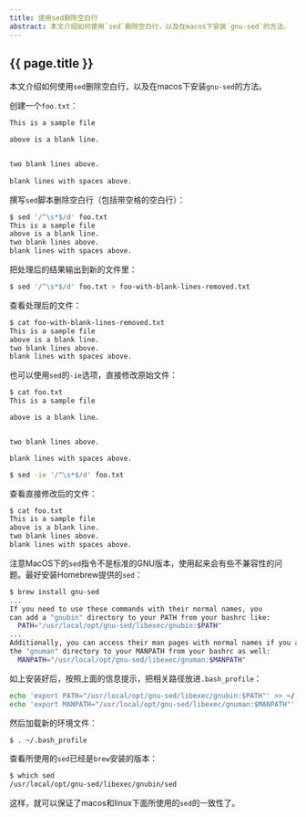 ```yaml
---
title: 使用sed删除空白行
abstract: 本文介绍如何使用`sed`删除空白行，以及在macos下安装`gnu-sed`的方法。
---
```


## {{ page.title }}

本文介绍如何使用`sed`删除空白行，以及在macos下安装`gnu-sed`的方法。

创建一个`foo.txt`：

```txt
This is a sample file

above is a blank line.


two blank lines above.
   
blank lines with spaces above.
```

撰写`sed`脚本删除空白行（包括带空格的空白行）：

```bash
$ sed '/^\s*$/d' foo.txt
This is a sample file
above is a blank line.
two blank lines above.
blank lines with spaces above.
```

把处理后的结果输出到新的文件里：

```bash
$ sed '/^\s*$/d' foo.txt > foo-with-blank-lines-removed.txt
```

查看处理后的文件：

```bash
$ cat foo-with-blank-lines-removed.txt
This is a sample file
above is a blank line.
two blank lines above.
blank lines with spaces above.
```

也可以使用`sed`的`-ie`选项，直接修改原始文件：

```bash
$ cat foo.txt
This is a sample file

above is a blank line.


two blank lines above.

blank lines with spaces above.
```

```bash
$ sed -ie '/^\s*$/d' foo.txt
```

查看直接修改后的文件：

```bash
$ cat foo.txt
This is a sample file
above is a blank line.
two blank lines above.
blank lines with spaces above.
```

注意MacOS下的`sed`指令不是标准的GNU版本，使用起来会有些不兼容性的问题。最好安装Homebrew提供的`sed`：

```bash
$ brew install gnu-sed
...
If you need to use these commands with their normal names, you
can add a "gnubin" directory to your PATH from your bashrc like:
  PATH="/usr/local/opt/gnu-sed/libexec/gnubin:$PATH"
...
Additionally, you can access their man pages with normal names if you add
the "gnuman" directory to your MANPATH from your bashrc as well:
  MANPATH="/usr/local/opt/gnu-sed/libexec/gnuman:$MANPATH"
```

如上安装好后，按照上面的信息提示，把相关路径放进`.bash_profile`：

```bash
echo 'export PATH="/usr/local/opt/gnu-sed/libexec/gnubin:$PATH"' >> ~/.bash_profile
echo 'export MANPATH="/usr/local/opt/gnu-sed/libexec/gnuman:$MANPATH"' >> ~/.bash_profile
```

然后加载新的环境文件：

```bash
$ . ~/.bash_profile
```

查看所使用的`sed`已经是`brew`安装的版本：

```bash
$ which sed
/usr/local/opt/gnu-sed/libexec/gnubin/sed
```

这样，就可以保证了macos和linux下面所使用的`sed`的一致性了。

